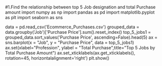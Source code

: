 #1.Find the relationship between top 5 Job designation and total Purchase amount
import numpy as np
import pandas as pd
import matplotlib.pyplot as plt
import seaborn as sns


data = pd.read_csv('Ecommerce_Purchases.csv')
grouped_data = data.groupby('Job')['Purchase Price'].sum().reset_index()
top_5_jobs1 = grouped_data.sort_values('Purchase Price', ascending=False).head(5)
ax = sns.barplot(x = "Job", y = "Purchase Price", data = top_5_jobs1)
ax.set(xlabel="Profession", ylabel = "Total Purchase",title="Top 5 Jobs by Total Purchase Amount")
ax.set_xticklabels(ax.get_xticklabels(), rotation=45, horizontalalignment='right')
plt.show()
